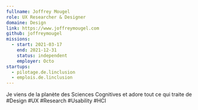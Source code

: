 ```yaml
---
fullname: Joffrey Mougel
role: UX Researcher & Designer
domaine: Design
link: https://www.joffreymougel.com
github: joffreymougel
missions:
  - start: 2021-03-17
    end: 2021-12-31
    status: independent
    employer: Octo
startups:
  - pilotage.de.linclusion
  - emplois.de.linclusion
---
```


Je viens de la planète des Sciences Cognitives et adore tout ce qui traite de #Design #UX #Research #Usability #HCI
